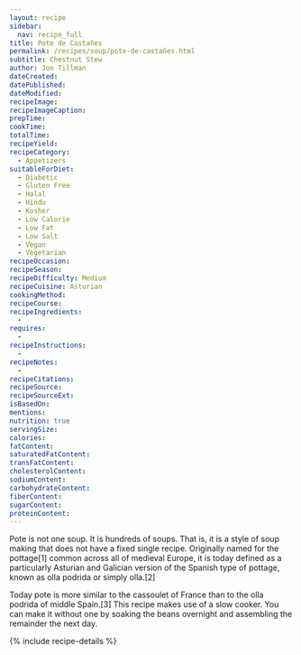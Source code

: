 ```yaml
---
layout: recipe
sidebar:
  nav: recipe_full
title: Pote de Castañes
permalink: /recipes/soup/pote-de-castañes.html
subtitle: Chestnut Stew
author: Jon Tillman
dateCreated: 
datePublished: 
dateModified: 
recipeImage: 
recipeImageCaption: 
prepTime: 
cookTime: 
totalTime: 
recipeYield: 
recipeCategory:
  - Appetizers
suitableForDiet:
  - Diabetic
  - Gluten Free
  - Halal
  - Hindu
  - Kosher
  - Low Calorie
  - Low Fat
  - Low Salt
  - Vegan
  - Vegetarian
recipeOccasion: 
recipeSeason: 
recipeDifficulty: Medium
recipeCuisine: Asturian
cookingMethod: 
recipeCourse: 
recipeIngredients:
  - 
requires:
  - 
recipeInstructions:
  - 
recipeNotes:
  - 
recipeCitations:
recipeSource: 
recipeSourceExt: 
isBasedOn:
mentions:
nutrition: true
servingSize: 
calories: 
fatContent: 
saturatedFatContent: 
transFatContent: 
cholesterolContent: 
sodiumContent: 
carbohydrateContent: 
fiberContent: 
sugarContent: 
proteinContent: 
---
```

Pote is not one soup. It is hundreds of soups. That is, it is a style of soup making that does not have a fixed single recipe. Originally named for the pottage[1] common across all of medieval Europe, it is today defined as a particularly Asturian and Galician version of the Spanish type of pottage, known as olla podrida or simply olla.[2]

Today pote is more similar to the cassoulet of France than to the olla podrida of middle Spain.[3] This recipe makes use of a slow cooker. You can make it without one by soaking the beans overnight and assembling the remainder the next day. 

{% include recipe-details %}